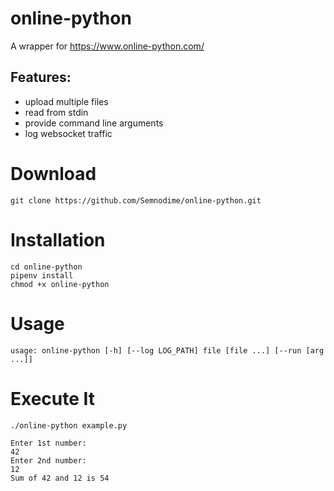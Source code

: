 # online-python
A wrapper for https://www.online-python.com/


## Features:
- upload multiple files
- read from stdin
- provide command line arguments
- log websocket traffic

# Download
```
git clone https://github.com/Semnodime/online-python.git
```
# Installation
```
cd online-python
pipenv install
chmod +x online-python
```
# Usage
```
usage: online-python [-h] [--log LOG_PATH] file [file ...] [--run [arg ...]]
```
# Execute It
```
./online-python example.py
```
```
Enter 1st number: 
42
Enter 2nd number: 
12
Sum of 42 and 12 is 54
```
